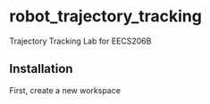 # robot_trajectory_tracking
Trajectory Tracking Lab for EECS206B

## Installation

First, create a new workspace


